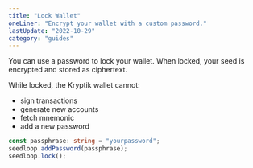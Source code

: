 ```yaml
---
title: "Lock Wallet"
oneLiner: "Encrypt your wallet with a custom password."
lastUpdate: "2022-10-29"
category: "guides"
---
```


You can use a password to lock your wallet. When locked, your seed is encrypted and stored as ciphertext.

While locked, the Kryptik wallet cannot:

- sign transactions
- generate new accounts
- fetch mnemonic
- add a new password

```typescript
const passphrase: string = "yourpassword";
seedloop.addPassword(passphrase);
seedloop.lock();
```
